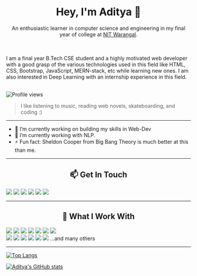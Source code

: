 
<!--
### Hi there 👋

**aditya-10012002/aditya-10012002** is a ✨ _special_ ✨ repository because its `README.md` (this file) appears on your GitHub profile.

Here are some ideas to get you started:

- 🔭 I’m currently working on ...
- 🌱 I’m currently learning ...
- 👯 I’m looking to collaborate on ...
- 🤔 I’m looking for help with ...
- 💬 Ask me about ...
- 📫 How to reach me: ...
- 😄 Pronouns: ...
- ⚡ Fun fact: ...

<br>
**I am Aditya Kumar Sharma 
-->

<h1 align="center">Hey, I'm Aditya 👋</h1> 
<p align="center">An enthusiastic learner in computer science and engineering in my final year of college at <a href="https://www.nitw.ac.in/">NIT Warangal</a>.</p><br><br>
I am a final year B.Tech CSE student and a highly motivated web developer with a good grasp of the various technologies used in this field like HTML, CSS, Bootstrap, JavaScript, MERN-stack, etc while learning new ones. I am also interested in Deep Learning with an internship experience in this field.<br><br>

![Profile views](https://gpvc.arturio.dev/aditya-10012002)

> I like listening to music, reading web novels, skateboarding, and coding :)

---

- 🔭 I’m currently working on building my skills in Web-Dev
- 🌱 I’m currently working with NLP.
- ⚡ Fun fact: Sheldon Cooper from Big Bang Theory is much better at this than me.

---

<h2 align="center">📫 Get In Touch</h2>
<a href="mailto:adityakr1001@gmail.com"><img src="https://img.shields.io/badge/Gmail-D14836?style=for-the-badge&logo=gmail&logoColor=white"></a> <a href="https://www.linkedin.com/in/aditya1001/"><img src="https://img.shields.io/badge/LinkedIn-0077B5?style=for-the-badge&logo=linkedin&logoColor=white"></a> <a href="https://www.youtube.com/channel/UCerjVzyni1FaeFoum7-ECSw"><img src="https://img.shields.io/badge/YouTube-FF0000?style=for-the-badge&logo=youtube&logoColor=white"></a> <a href="https://www.instagram.com/adi_1.00.1/"><img src="https://img.shields.io/badge/Instagram-D14836?style=for-the-badge&logo=instagram&logoColor=white&color=maroon"></a> <a href="https://twitter.com/AdityaK41533650"><img src="https://img.shields.io/badge/Twitter-D14836?style=for-the-badge&logo=twitter&logoColor=white&color=blue"></a> <a href="https://aditya-10012002.github.io/"><img src="https://img.shields.io/badge/portfolio-0A0A0A?style=for-the-badge&logo=dev.to&logoColor=white"></a> 

---

<h2 align="center">👯 What I Work With</h2>
<div align="left">
<img src="https://img.shields.io/badge/HTML5-E34F26?style=for-the-badge&logo=html5&logoColor=white"> <img src="https://img.shields.io/badge/CSS3-1572B6?style=for-the-badge&logo=css3&logoColor=white"> <img src="https://img.shields.io/badge/Bootstrap5-E34F26?style=for-the-badge&logo=bootstrap&logoColor=white"> <img src="https://img.shields.io/badge/Python-43853D?style=for-the-badge&logo=python&logoColor=white&color=blue"> <img src="https://img.shields.io/badge/JavaScript-F7DF1E?style=for-the-badge&logo=javascript&logoColor=black"> <img src="https://img.shields.io/badge/React-20232A?style=for-the-badge&logo=react&logoColor=61DAFB"> <img src="https://img.shields.io/badge/Git-E34F26?style=for-the-badge&logo=git&logoColor=white"><br>
<img src="https://img.shields.io/badge/Node.js-43853D?style=for-the-badge&logo=node.js&logoColor=white"> <img src="https://img.shields.io/badge/Express.js-43853D?style=for-the-badge&logo=express&logoColor=white&color=9cf"> <img src="https://img.shields.io/badge/MongoDB-43853D?style=for-the-badge&logo=mongodb&logoColor=white"> <img src="https://img.shields.io/badge/Keras-43853D?style=for-the-badge&logo=keras&logoColor=white&color=darkred"> <img src="https://img.shields.io/badge/Redux-43853D?style=for-the-badge&logo=redux&logoColor=white&color=purple"> <img src="https://img.shields.io/badge/Firebase-43853D?style=for-the-badge&logo=firebase&logoColor=yellow&color=white">
...and many others
</div>

---

[![Top Langs](https://github-readme-stats.vercel.app/api/top-langs?username=aditya-10012002&hide=html,scss,stylus,blade,css,shell,batchfile,dockerfile,typescript&theme=tokyonight&show_icons=true)](https://github.com/aditya-10012002)

[![Aditya's GitHub stats](https://github-readme-stats.vercel.app/api?username=aditya-10012002&theme=tokyonight&show_icons=true)](https://github.com/aditya-10012002)

<!-- [![Aditya's GitHub stats](https://github-readme-stats.vercel.app/api?username=aditya-10012002)](https://github.com/aditya-10012002/github-readme-stats)

<!-- [![Top Langs](https://github-readme-stats-git-masterrstaa-rickstaa.vercel.app/api/top-langs/?username=aditya-10012002&theme=tokyonight)](https://github.com/aditya-10012002/github-readme-stats)


